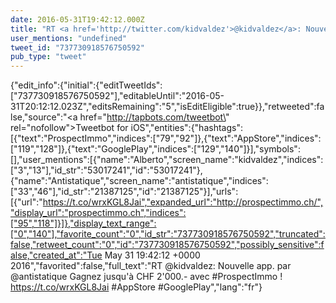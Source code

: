 ```yaml
---
date: 2016-05-31T19:42:12.000Z
title: "RT <a href='http://twitter.com/kidvaldez'>@kidvaldez</a>: Nouvelle app. par <a href='http://twitter.com/antistatique'>@antistatique</a> Gagnez jusqu'à CHF 2'000.- avec #ProspectImmo ! https://t.co/wrxKGL8Jai #AppStore #GooglePlay″"
user_mentions: "undefined"
tweet_id: "737730918576750592"
pub_type: "tweet"
---
```

{"edit_info":{"initial":{"editTweetIds":["737730918576750592"],"editableUntil":"2016-05-31T20:12:12.023Z","editsRemaining":"5","isEditEligible":true}},"retweeted":false,"source":"<a href=\"http://tapbots.com/tweetbot\" rel=\"nofollow\">Tweetbot for iΟS</a>","entities":{"hashtags":[{"text":"ProspectImmo","indices":["79","92"]},{"text":"AppStore","indices":["119","128"]},{"text":"GooglePlay","indices":["129","140"]}],"symbols":[],"user_mentions":[{"name":"Alberto","screen_name":"kidvaldez","indices":["3","13"],"id_str":"53017241","id":"53017241"},{"name":"Antistatique","screen_name":"antistatique","indices":["33","46"],"id_str":"21387125","id":"21387125"}],"urls":[{"url":"https://t.co/wrxKGL8Jai","expanded_url":"http://prospectimmo.ch/","display_url":"prospectimmo.ch","indices":["95","118"]}]},"display_text_range":["0","140"],"favorite_count":"0","id_str":"737730918576750592","truncated":false,"retweet_count":"0","id":"737730918576750592","possibly_sensitive":false,"created_at":"Tue May 31 19:42:12 +0000 2016","favorited":false,"full_text":"RT @kidvaldez: Nouvelle app. par @antistatique Gagnez jusqu'à CHF 2'000.- avec #ProspectImmo ! https://t.co/wrxKGL8Jai #AppStore #GooglePlay","lang":"fr"}
